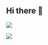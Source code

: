 ## Hi there 👋

![](http://antzuhl.cn:4000/get/@team2111.readme)

![](https://visitor-badge.glitch.me/badge?page_id=team2111.readme)
